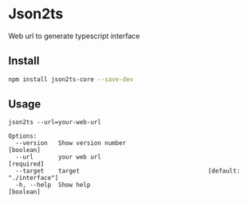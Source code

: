 # Json2ts

Web url to generate typescript interface

## Install

``` bash
npm install json2ts-core --save-dev
```

## Usage

```
json2ts --url=your-web-url
```

```
Options:
  --version   Show version number                                      [boolean]
  --url       your web url                                            [required]
  --target    target                                    [default: "./interface"]
  -h, --help  Show help                                                [boolean]
```